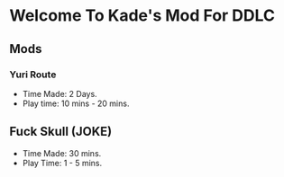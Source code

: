 # Welcome To Kade's Mod For DDLC


## Mods
### Yuri Route
* Time Made: 2 Days.
* Play time: 10 mins - 20 mins.

## Fuck Skull (JOKE)
* Time Made: 30 mins.
* Play Time: 1 - 5 mins.

